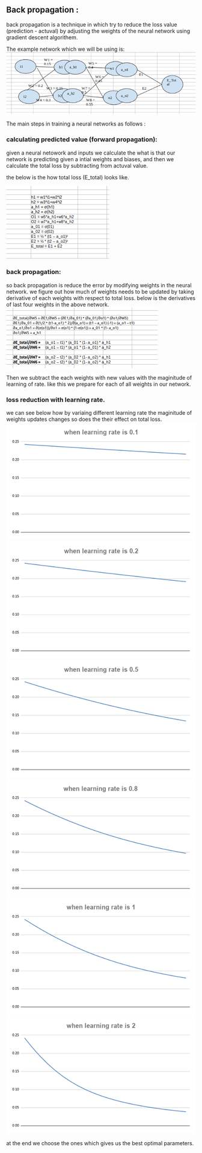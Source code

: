 ## Back propagation : 
back propagation is a technique in which try to reduce the loss value (prediction - actuval) by adjusting the weights of the neural network using gradient descent algorithem.

The example network which we will be using is:
![image](https://github.com/kotalaraghava/END-2.0---school-of-ai/blob/master/session_2/network.png)

The main steps in training a neural networks as follows : 
### calculating predicted value (forward propagation):
given a neural netowork and inputs we calculate the what is that our network is predicting given a intial weights and biases, and then we calculate the total loss by subtracting from actuval value.

the below is the how total loss (E_total) looks like.

![image](https://github.com/kotalaraghava/END-2.0---school-of-ai/blob/master/session_2/forward_propagation.png)

### back propagation:
so back propagation is reduce the error by modifying weights in the neural network.
we figure out how much of weights needs to be updated by taking derivative of each weights with respect to total loss.
below is the derivatives of last four weights in the above network.
![image](https://github.com/kotalaraghava/END-2.0---school-of-ai/blob/master/session_2/last_4_weights.png)


Then we subtract the each weights with new values with the maginitude of learning of rate.
like this we prepare for each of all weights in our network.

### loss reduction with learning rate.

we can see below how by variaing different learning rate the maginitude of weights updates changes so does the their effect on total loss.
![image](https://github.com/kotalaraghava/END-2.0---school-of-ai/blob/master/session_2/when%20learning%20rate%20is%200.1.png)
![image](https://github.com/kotalaraghava/END-2.0---school-of-ai/blob/master/session_2/when%20learning%20rate%20is%200.2.png)
![image](https://github.com/kotalaraghava/END-2.0---school-of-ai/blob/master/session_2/when%20learning%20rate%20is%200.5.png)
![image](https://github.com/kotalaraghava/END-2.0---school-of-ai/blob/master/session_2/when%20learning%20rate%20is%200.8.png)
![image](https://github.com/kotalaraghava/END-2.0---school-of-ai/blob/master/session_2/when%20learning%20rate%20is%201.png)
![image](https://github.com/kotalaraghava/END-2.0---school-of-ai/blob/master/session_2/when%20learning%20rate%20is%202.png)



at the end we choose the ones which gives us the best optimal parameters.

